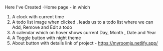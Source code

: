 Here I've Created -Home page - in which
1) A clock with current time
2) A todo list image when clicked , leads us to a todo list where we can Add, Remove and Edit a todo
3) A calendar which on hover shows current Day, Month , Date and Year
4) A Toggle button with night theme
5) About button with details 
   link of project - https://myroomjs.netlify.app/
   

